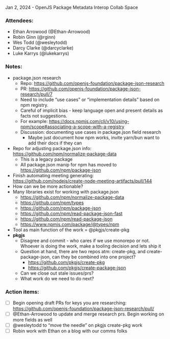 Jan 2, 2024 - OpenJS Package Metadata Interop Collab Space

### Attendees: 

- Ethan Arrowood (@Ethan-Arrowood)
- Robin Ginn (@rginn)
- Wes Todd (@wesleytodd)
- Darcy Clarke (@darcyclarke)
- Luke Karrys (@lukekarrys)

### Notes:

- package.json research
  - Repo: https://github.com/openjs-foundation/package-json-research
  - PR: https://github.com/openjs-foundation/package-json-research/pull/7
  - Need to include “use cases” or “implementation details” based on npm registry.
  - Careful of implicit bias - keep language open and present details as facts not suggestions.
  - For example: https://docs.npmjs.com/cli/v10/using-npm/scope#associating-a-scope-with-a-registry
  - Discussion: documenting use cases in package.json field research
    - Maybe just document how npm works, invite yarn/bun want to add their docs if they can	
- Repo for adjusting package.json info: https://github.com/npm/normalize-package-data
  - This is a legacy package
  - All package.json manip for npm has moved to https://github.com/npm/package-json
- Finish automating meeting generating: https://github.com/nodejs/create-node-meeting-artifacts/pull/144
- How can we be more actionable? 
- Many libraries exist for working with package.json
  - https://github.com/npm/normalize-package-data
  - https://github.com/npm/types
  - https://github.com/npm/package-json
  - https://github.com/npm/read-package-json-fast
  - https://github.com/npm/read-package-json
  - https://www.npmjs.com/package/@types/npm
- Tool as main function of the work = @pkgjs/create-pkg
- **pkgjs**
  - Disagree and commit - who cares if we use monorepo or not. Whoever is doing the work, make a tooling decision and lets ship it
  - Question at hand, there are two repos atm: create-pkg, and create-package-json, can they be combined into one project? 
    - https://github.com/pkgjs/create-pkg
    - https://github.com/pkgjs/create-package-json
  - Can we close out stale issues/prs?
  - What work do we need to do next?

### Action items:

- [ ] Begin opening draft PRs for keys you are researching: https://github.com/openjs-foundation/package-json-research/pull/
- [ ] @Ethan-Arrowood to update and merge research prs. Begin working on more fields as well
- [ ] @wesleytodd to “move the needle” on pkgjs create-pkg work
- [ ] Robin work with Ethan on a blog with our comms folks
